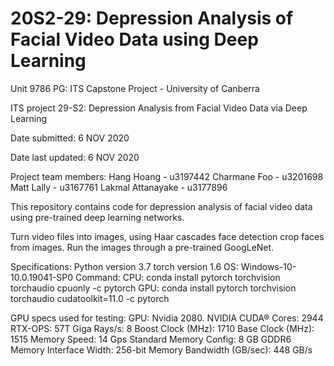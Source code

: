 # 20S2-29: Depression Analysis of Facial Video Data using Deep Learning

Unit 9786 PG: ITS Capstone Project - University of Canberra

ITS project 29-S2: Depression Analysis from Facial Video Data via Deep Learning

Date submitted: 6 NOV 2020

Date last updated: 6 NOV 2020

Project team members:
	Hang Hoang - u3197442
 	Charmane Foo - u3201698
 	Matt Lally - u3167761
 	Lakmal Attanayake - u3177896

This repository contains code for depression analysis of facial video data using pre-trained deep learning networks. 

Turn video files into images, using Haar cascades face detection crop faces from images. Run the images through a pre-trained GoogLeNet. 

Specifications:
Python version 3.7
torch version 1.6
OS: Windows-10-10.0.19041-SP0
Command: 
CPU: conda install pytorch torchvision torchaudio cpuonly -c pytorch
GPU: conda install pytorch torchvision torchaudio cudatoolkit=11.0 -c pytorch

GPU specs used for testing: 
GPU: Nvidia 2080. 
NVIDIA CUDA® Cores: 2944
RTX-OPS: 57T
Giga Rays/s: 8
Boost Clock (MHz): 1710
Base Clock (MHz): 1515
Memory Speed: 14 Gps
Standard Memory Config: 8 GB GDDR6
Memory Interface Width: 256-bit
Memory Bandwidth (GB/sec): 448 GB/s
